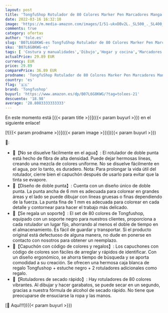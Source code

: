 ```yaml
---
layout: post
title: 'TongfuShop Rotulador de 80 Colores Marker Pen Marcadores Manga Creativos de Rotulador de Punta Doble ara Acuarela Graffiti para Principiantes Set de Rotuladores de Boceto Hecho Mano'
date: 2022-03-16 16:32:10
image: 'https://m.media-amazon.com/images/I/51-ukxDBv2L._SL500_._SL400_.jpg'
comments: true
category: ofertas
author: 'tole.es'
slug: 'B07L6G8KWG-es TongfuShop Rotulador de 80 Colores Marker Pen Marcadores...'
sku: 'B07L6G8KWG-es'
tags: [ 'Costura y manualidades','Dibujo','Hogar y cocina','Marcadores','Materiales de dibujo','rotulador','rotuladores','tongfushop', ]
actualPrice: 29.89 EUR
currency: EUR
price: 29.89
comparePrice: 36.89 EUR
prodname: 'TongfuShop Rotulador de 80 Colores Marker Pen Marcadores Manga Creativos de Rotulador de Punta Doble ara Acuarela Graffiti para Principiantes Set de Rotuladores de Boceto Hecho Mano'
country: 'es'
flag: '🇪🇸'
brand: 'Tongfushop'
buyurl: 'https://www.amazon.es/dp/B07L6G8KWG/?tag=tolees-21'
descuento: '18.98'
average: '28.8083333333333'
---
```


En este momento está [{{< param title >}}]({{< param buyurl >}}) en el siguiente enlace!

[![{{< param prodname >}}]({{< param image >}})]({{< param buyurl >}})

🔎:

- 🎨【No se disuelve fácilmente en el agua】: El rotulador de doble punta está hecho de fibra de alta densidad. Puede dejar hermosas líneas, creando una mezcla de colores uniforme. No se disuelve fácilmente en el agua, por lo tanto, es duradero. Nota: Para prolongar la vida útil del rotulador, cierre bien el capuchón después de usarlo para evitar que la tinta se evapore.
- 🎨【Diseño de doble punta】: Cuenta con un diseño único de doble punta. La punta ancha de 6 mm es adecuada para colorear en grandes áreas y el lado se puede dibujar con líneas gruesas o finas dependiendo de la fuerza. La punta fina de 1 mm es adecuada para colorear en cada detalle y contornear para hacer el trabajo más delicado.
- 🎨【Se regala un soporte】: El set de 80 colores de Tongfushop, equipado con un soporte negro para nuestros clientes, proporciona a cada rotulador un lugar fijo, ahorrando al menos el doble de tiempo en el almacenamiento. Es fácil de guardar y transportar. Si el producto original está defectuoso de alguna manera, no dude en ponerse en contacto con nosotros para obtener un reemplazo.
- 🎨【Capuchón con código de colores y regalos】: Los capuchones con código de colores son fáciles de arreglar y rápidos de identificar. Con un diseño ergonómico, se ahorra tiempo de búsqueda y se aporta comodidad a su creación. Se ofrecen una hermosa caja blanca de regalo Tongfushop + estuche negro + 2 rotuladores adicionales como regalo.
- 🎨【Rotuladores de secado rápido】: Hay rotuladores de 80 colores vibrantes. Al dibujar y hacer garabatos, se puede secar en un segundo, gracias a nuestra fórmula de alcohol de secado rápido. No tiene que preocuparse de ensuciarse la ropa y las manos.

[🛒 Aquí!!!]({{< param buyurl >}})
